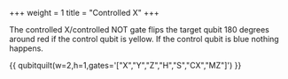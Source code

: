 +++
weight = 1
title = "Controlled X"
+++

The controlled X/controlled NOT gate flips the target qubit 180 degrees around red if the control
qubit is yellow. If the control qubit is blue nothing happens.

{{ qubitquilt(w=2,h=1,gates='["X","Y","Z","H","S","CX","MZ"]') }}

